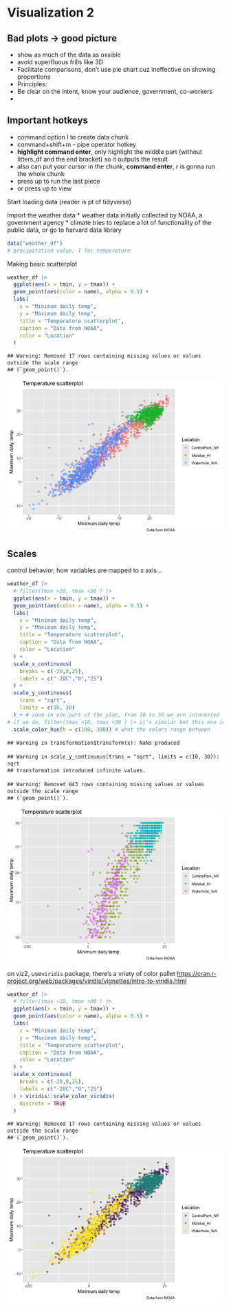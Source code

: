 Visualization 2
================

## Bad plots -\> good picture

- show as much of the data as ossible
- avoid superfluous frills like 3D
- Facilitate comparisons, don’t use pie chart cuz ineffective on showing
  proportions
- Principles:
- Be clear on the intent, know your audience, government, co-workers
- 

## Important hotkeys

- command option I to create data chunk
- command+shift+m - pipe operator hotkey
- **highlight command enter**, only highlight the middle part (without
  litters_df and the end bracket) so it outputs the result
- also can put your cursor in the chunk, **command enter**, r is gonna
  run the whole chunk
- press up to run the last piece
- or press up to view

Start loading data (reader is pt of tidyverse)

Import the weather data \* weather data initially collected by NOAA, a
government agency \* climate tries to replace a lot of functionality of
the public data, or go to harvard data library

``` r
data("weather_df")
# precipitation value, T for temperature
```

Making basic scatterplot

``` r
weather_df |> 
  ggplot(aes(x = tmin, y = tmax)) + 
  geom_point(aes(color = name), alpha = 0.5) +
  labs(
    x = "Minimum daily temp",
    y = "Maximum daily temp",
    title = "Temperature scatterplot",
    caption = "Data from NOAA",
    color = "Location"
  )
```

    ## Warning: Removed 17 rows containing missing values or values outside the scale range
    ## (`geom_point()`).

![](Viz_2_files/figure-gfm/unnamed-chunk-2-1.png)<!-- -->

## Scales

control behavior, how variables are mapped to x axis…

``` r
weather_df |> 
  # filter(tmax >10, tmax <30 ) |> 
  ggplot(aes(x = tmin, y = tmax)) + 
  geom_point(aes(color = name), alpha = 0.5) +
  labs(
    x = "Minimum daily temp",
    y = "Maximum daily temp",
    title = "Temperature scatterplot",
    caption = "Data from NOAA",
    color = "Location"
  ) +
  scale_x_continuous(
    breaks = c(-20,0,25),
    labels = c("-20C","0","25")
  ) +
  scale_y_continuous(
    trans = "sqrt",
    limits = c(10, 30) 
  ) + # zoom in one part of the plot, from 10 to 30 we are interested 
# if we do, filter(tmax >10, tmax <30 ) |> it's similar but this one is data manipulation rather than zoom in 
  scale_color_hue(h = c(100, 300)) # what the colors range between
```

    ## Warning in transformation$transform(x): NaNs produced

    ## Warning in scale_y_continuous(trans = "sqrt", limits = c(10, 30)): sqrt
    ## transformation introduced infinite values.

    ## Warning: Removed 843 rows containing missing values or values outside the scale range
    ## (`geom_point()`).

![](Viz_2_files/figure-gfm/unnamed-chunk-3-1.png)<!-- -->

on viz2, use`viridis` package, there’s a vriety of color pallet
<https://cran.r-project.org/web/packages/viridis/vignettes/intro-to-viridis.html>

``` r
weather_df |> 
  # filter(tmax >10, tmax <30 ) |> 
  ggplot(aes(x = tmin, y = tmax)) + 
  geom_point(aes(color = name), alpha = 0.5) +
  labs(
    x = "Minimum daily temp",
    y = "Maximum daily temp",
    title = "Temperature scatterplot",
    caption = "Data from NOAA",
    color = "Location"
  ) +
  scale_x_continuous(
    breaks = c(-20,0,25),
    labels = c("-20C","0","25")
  ) + viridis::scale_color_viridis(
    discrete = TRUE
  )
```

    ## Warning: Removed 17 rows containing missing values or values outside the scale range
    ## (`geom_point()`).

![](Viz_2_files/figure-gfm/unnamed-chunk-4-1.png)<!-- -->
